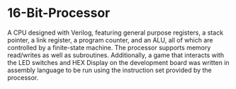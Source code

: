 # 16-Bit-Processor
A CPU designed with Verilog, featuring general purpose registers, a stack pointer, a link register, a program counter, and an ALU, all of which are controlled by a finite-state machine. The processor supports memory read/writes as well as subroutines. Additionally, a game that interacts with the LED switches and HEX Display on the development board was written in assembly language to be run using the instruction set provided by the processor.
